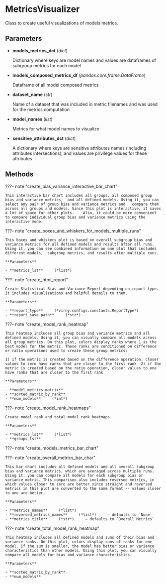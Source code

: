 # MetricsVisualizer

Class to create useful visualizations of models metrics.



## Parameters

- **models_metrics_dct** (*dict*)

    Dictionary where keys are model names and values are dataframes of subgroup metrics for each model

- **models_composed_metrics_df** (*pandas.core.frame.DataFrame*)

    Dataframe of all model composed metrics

- **dataset_name** (*str*)

    Name of a dataset that was included in metric filenames and was used for the metrics computation

- **model_names** (*list*)

    Metrics for what model names to visualize

- **sensitive_attributes_dct** (*dict*)

    A dictionary where keys are sensitive attributes names (including attributes intersections),  and values are privilege values for these attributes




## Methods

???- note "create_bias_variance_interactive_bar_chart"

    This interactive bar chart includes all groups, all composed group bias and variance metrics,  and all defined models. Using it, you can select any pair of group bias and variance metrics and   compare them across all groups and models. Since this plot is interactive, it saves a lot of space for other plots.    Also, it could be more convenient to compare individual group bias and variance metrics using the interactive mode.

    
???- note "create_boxes_and_whiskers_for_models_multiple_runs"

    This boxes and whiskers plot is based on overall subgroup bias and variance metrics for all defined models and results after all runs. Using it, you can see combined information on one plot that includes different models,  subgroup metrics, and results after multiple runs.

    **Parameters**

    - **metrics_lst**     (*list*)    
    
???- note "create_html_report"

    Create Statistical Bias and Variance Report depending on report type. It includes visualizations and helpful details to them.

    **Parameters**

    - **report_type**     (*virny.configs.constants.ReportType*)    
    - **report_save_path**     (*str*)    
    
???- note "create_model_rank_heatmap"

    This heatmap includes all group bias and variance metrics and all defined models. Using it, you can visually compare all models across all group metrics. On this plot, colors display ranks where 1 is the best model for the metric. These ranks are conditioned on difference or ratio operations used to create these group metrics:

    1) if the metric is created based on the difference operation, closer values to zero have ranks that are closer to the first rank  2) if the metric is created based on the ratio operation, closer values to one have ranks that are closer to the first rank

    **Parameters**

    - **model_metrics_matrix**    
    - **sorted_matrix_by_rank**    
    - **num_models**     (*int*)    
    
???- note "create_model_rank_heatmaps"

    Create model rank and total model rank heatmaps.

    **Parameters**

    - **metrics_lst**     (*list*)    
    - **groups_lst**    
    
???- note "create_models_metrics_bar_chart"

???- note "create_overall_metrics_bar_char"

    This bar chart includes all defined models and all overall subgroup bias and variance metrics, which are averaged across multiple runs. Using it, you can compare all models for each subgroup bias or variance metric. This comparison also includes reversed metrics, in which values closer to zero are better since straight and reversed metrics in this plot are converted to the same format -- values closer to one are better.

    **Parameters**

    - **metrics_names**     (*list*)    
    - **reversed_metrics_names**     (*list*)     – defaults to `None`    
    - **metrics_title**     (*str*)     – defaults to `Overall Metrics`    
    
???- note "create_total_model_rank_heatmap"

    This heatmap includes all defined models and sums of their bias and variance ranks. On this plot, colors display sums of ranks for one model. If the sum is smaller, the model has better bias or variance characteristics than other models. Using this plot, you can visually compare all models for bias and variance characteristics.

    **Parameters**

    - **sorted_matrix_by_rank**    
    - **num_models**    
    
